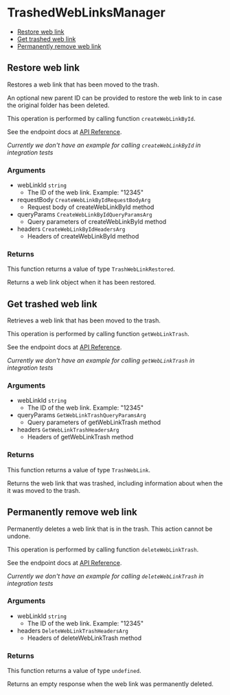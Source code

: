 # TrashedWebLinksManager


- [Restore web link](#restore-web-link)
- [Get trashed web link](#get-trashed-web-link)
- [Permanently remove web link](#permanently-remove-web-link)

## Restore web link

Restores a web link that has been moved to the trash.

An optional new parent ID can be provided to restore the  web link to in case
the original folder has been deleted.

This operation is performed by calling function `createWebLinkById`.

See the endpoint docs at
[API Reference](https://developer.box.com/reference/post-web-links-id/).

*Currently we don't have an example for calling `createWebLinkById` in integration tests*

### Arguments

- webLinkId `string`
  - The ID of the web link. Example: "12345"
- requestBody `CreateWebLinkByIdRequestBodyArg`
  - Request body of createWebLinkById method
- queryParams `CreateWebLinkByIdQueryParamsArg`
  - Query parameters of createWebLinkById method
- headers `CreateWebLinkByIdHeadersArg`
  - Headers of createWebLinkById method


### Returns

This function returns a value of type `TrashWebLinkRestored`.

Returns a web link object when it has been restored.


## Get trashed web link

Retrieves a web link that has been moved to the trash.

This operation is performed by calling function `getWebLinkTrash`.

See the endpoint docs at
[API Reference](https://developer.box.com/reference/get-web-links-id-trash/).

*Currently we don't have an example for calling `getWebLinkTrash` in integration tests*

### Arguments

- webLinkId `string`
  - The ID of the web link. Example: "12345"
- queryParams `GetWebLinkTrashQueryParamsArg`
  - Query parameters of getWebLinkTrash method
- headers `GetWebLinkTrashHeadersArg`
  - Headers of getWebLinkTrash method


### Returns

This function returns a value of type `TrashWebLink`.

Returns the web link that was trashed,
including information about when the it
was moved to the trash.


## Permanently remove web link

Permanently deletes a web link that is in the trash.
This action cannot be undone.

This operation is performed by calling function `deleteWebLinkTrash`.

See the endpoint docs at
[API Reference](https://developer.box.com/reference/delete-web-links-id-trash/).

*Currently we don't have an example for calling `deleteWebLinkTrash` in integration tests*

### Arguments

- webLinkId `string`
  - The ID of the web link. Example: "12345"
- headers `DeleteWebLinkTrashHeadersArg`
  - Headers of deleteWebLinkTrash method


### Returns

This function returns a value of type `undefined`.

Returns an empty response when the web link was
permanently deleted.



